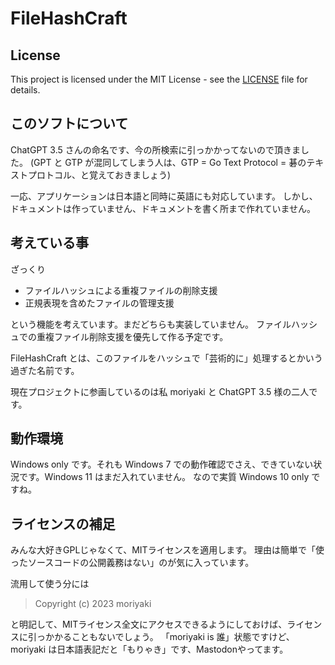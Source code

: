 # FileHashCraft

## License

This project is licensed under the MIT License - see the [LICENSE](LICENSE) file for details.

## このソフトについて

ChatGPT 3.5 さんの命名です、今の所検索に引っかかってないので頂きました。
(GPT と GTP が混同してしまう人は、GTP = Go Text Protocol = 碁のテキストプロトコル、と覚えておきましょう)

一応、アプリケーションは日本語と同時に英語にも対応しています。
しかし、ドキュメントは作っていません、ドキュメントを書く所まで作れていません。

## 考えている事

ざっくり

- ファイルハッシュによる重複ファイルの削除支援
- 正規表現を含めたファイルの管理支援

という機能を考えています。まだどちらも実装していません。
ファイルハッシュでの重複ファイル削除支援を優先して作る予定です。

FileHashCraft とは、このファイルをハッシュで「芸術的に」処理するとかいう過ぎた名前です。

現在プロジェクトに参画しているのは私 moriyaki と ChatGPT 3.5 様の二人です。

## 動作環境

Windows only です。それも Windows 7 での動作確認でさえ、できていない状況です。Windows 11 はまだ入れていません。
なので実質 Windows 10 only ですね。

## ライセンスの補足

みんな大好きGPLじゃなくて、MITライセンスを適用します。
理由は簡単で「使ったソースコードの公開義務はない」のが気に入っています。

流用して使う分には

> Copyright (c) 2023 moriyaki

と明記して、MITライセンス全文にアクセスできるようにしておけば、ライセンスに引っかかることもないでしょう。
「moriyaki is 誰」状態ですけど、moriyaki は日本語表記だと「もりゃき」です、Mastodonやってます。

